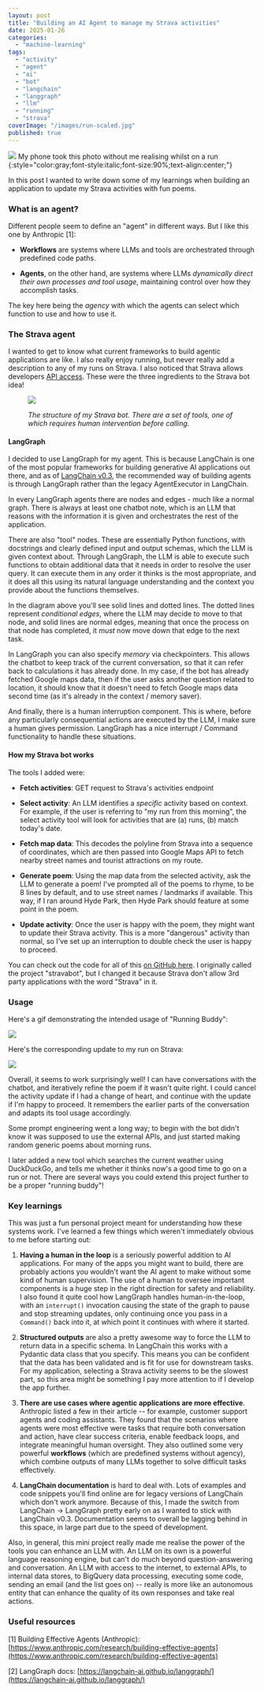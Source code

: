 ```yaml
---
layout: post
title: "Building an AI Agent to manage my Strava activities"
date: 2025-01-26
categories: 
  - "machine-learning"
tags: 
  - "activity"
  - "agent"
  - "ai"
  - "bot"
  - "langchain"
  - "langgraph"
  - "llm"
  - "running"
  - "strava"
coverImage: "/images/run-scaled.jpg"
published: true
---
```


![](/images/run-1024x599.jpg)
My phone took this photo without me realising whilst on a run
{:style="color:gray;font-style:italic;font-size:90%;text-align:center;"}

In this post I wanted to write down some of my learnings when building an application to update my Strava activities with fun poems.

### What is an agent?

Different people seem to define an "agent" in different ways. But I like this one by Anthropic \[1\]:

- **Workflows** are systems where LLMs and tools are orchestrated through predefined code paths.

- **Agents**, on the other hand, are systems where LLMs _dynamically direct their own processes and tool usage_, maintaining control over how they accomplish tasks.

The key here being the _agency_ with which the agents can select which function to use and how to use it.

### The Strava agent

I wanted to get to know what current frameworks to build agentic applications are like. I also really enjoy running, but never really add a description to any of my runs on Strava. I also noticed that Strava allows developers [API access](https://developers.strava.com/docs/reference/). These were the three ingredients to the Strava bot idea!

<figure>

![](images/graph-1024x568.png)

<figcaption>

_The structure of my Strava bot. There are a set of tools, one of which requires human intervention before calling._

</figcaption>

</figure>

#### LangGraph

I decided to use LangGraph for my agent. This is because LangChain is one of the most popular frameworks for building generative AI applications out there, and as of [LangChain v0.3](https://python.langchain.com/docs/how_to/migrate_agent/), the recommended way of building agents is through LangGraph rather than the legacy AgentExecutor in LangChain.

In every LangGraph agents there are nodes and edges - much like a normal graph. There is always at least one chatbot note, which is an LLM that reasons with the information it is given and orchestrates the rest of the application.

There are also "tool" nodes. These are essentially Python functions, with docstrings and clearly defined input and output schemas, which the LLM is given context about. Through LangGraph, the LLM is able to execute such functions to obtain additional data that it needs in order to resolve the user query. It can execute them in any order it thinks is the most appropriate, and it does all this using its natural language understanding and the context you provide about the functions themselves.

In the diagram above you'll see solid lines and dotted lines. The dotted lines represent _conditional edges_, where the LLM may decide to move to that node, and solid lines are normal edges, meaning that once the process on that node has completed, it _must_ now move down that edge to the next task.

In LangGraph you can also specify _memory_ via checkpointers. This allows the chatbot to keep track of the current conversation, so that it can refer back to calculations it has already done. In my case, if the bot has already fetched Google maps data, then if the user asks another question related to location, it should know that it doesn't need to fetch Google maps data second time (as it's already in the context / memory saver).

And finally, there is a human interruption component. This is where, before any particularly consequential actions are executed by the LLM, I make sure a human gives permission. LangGraph has a nice interrupt / Command functionality to handle these situations.

#### How my Strava bot works

The tools I added were:

- **Fetch activities**: GET request to Strava's activities endpoint

- **Select activity**: An LLM identifies a _specific_ activity based on context. For example, if the user is referring to "my run from this morning", the select activity tool will look for activities that are (a) runs, (b) match today's date.

- **Fetch map data**: This decodes the polyline from Strava into a sequence of coordinates, which are then passed into Google Maps API to fetch nearby street names and tourist attractions on my route.

- **Generate poem**: Using the map data from the selected activity, ask the LLM to generate a poem! I've prompted all of the poems to rhyme, to be 8 lines by default, and to use street names / landmarks if available. This way, if I ran around Hyde Park, then Hyde Park should feature at some point in the poem.

- **Update activity**: Once the user is happy with the poem, they might want to update their Strava activity. This is a more "dangerous" activity than normal, so I've set up an interruption to double check the user is happy to proceed.

You can check out the code for all of this [on GitHub here](https://github.com/oksmith/running-buddy). I originally called the project "stravabot", but I changed it because Strava don't allow 3rd party applications with the word "Strava" in it.

### Usage

Here's a gif demonstrating the intended usage of "Running Buddy":

![](images/agent.gif)

Here's the corresponding update to my run on Strava:

![](images/strava.png)

Overall, it seems to work surprisingly well! I can have conversations with the chatbot, and iteratively refine the poem if it wasn't quite right. I could cancel the activity update if I had a change of heart, and continue with the update if I'm happy to proceed. It remembers the earlier parts of the conversation and adapts its tool usage accordingly.

Some prompt engineering went a long way; to begin with the bot didn't know it was supposed to use the external APIs, and just started making random generic poems about morning runs.

I later added a new tool which searches the current weather using DuckDuckGo, and tells me whether it thinks now's a good time to go on a run or not. There are several ways you could extend this project further to be a proper "running buddy"!

### Key learnings

This was just a fun personal project meant for understanding how these systems work. I've learned a few things which weren't immediately obvious to me before starting out:

1. **Having a human in the loop** is a seriously powerful addition to AI applications. For many of the apps you might want to build, there are probably actions you wouldn't want the AI agent to make without some kind of human supervision. The use of a human to oversee important components is a huge step in the right direction for safety and reliability. I also found it quite cool how LangGraph handles human-in-the-loop, with an `interrupt()` invocation causing the state of the graph to pause and stop streaming updates, only continuing once you pass in a `Command()` back into it, at which point it continues with where it started.  
    

3. **Structured outputs** are also a pretty awesome way to force the LLM to return data in a specific schema. In LangChain this works with a Pydantic data class that you specify. This means you can be confident that the data has been validated and is fit for use for downstream tasks. For my application, selecting a Strava activity seems to be the slowest part, so this area might be something I pay more attention to if I develop the app further.  
    

5. **There are use cases where agentic applications are more effective**. Anthropic listed a few in their article -- for example, customer support agents and coding assistants. They found that the scenarios where agents were most effective were tasks that require both conversation and action, have clear success criteria, enable feedback loops, and integrate meaningful human oversight. They also outlined some very powerful **workflows** (which are predefined systems without agency), which combine outputs of many LLMs together to solve difficult tasks effectively.  
    

7. **LangChain documentation** is hard to deal with. Lots of examples and code snippets you'll find online are for legacy versions of LangChain which don't work anymore. Because of this, I made the switch from LangChain -> LangGraph pretty early on as I wanted to stick with LangChain v0.3. Documentation seems to overall be lagging behind in this space, in large part due to the speed of development.

Also, in general, this mini project really made me realise the power of the tools you can enhance an LLM with. An LLM on its own is a powerful language reasoning engine, but can't do much beyond question-answering and conversation. An LLM with access to the internet, to external APIs, to internal data stores, to BigQuery data processing, executing some code, sending an email (and the list goes on) -- really is more like an autonomous entity that can enhance the quality of its own responses and take real actions.

### Useful resources

\[1\] Building Effective Agents (Anthropic): [https://www.anthropic.com/research/building-effective-agents](https://www.anthropic.com/research/building-effective-agents)

\[2\] LangGraph docs: [https://langchain-ai.github.io/langgraph/](https://langchain-ai.github.io/langgraph/)
